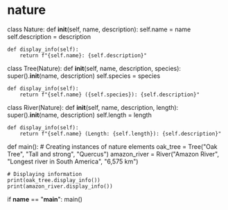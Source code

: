 # nature
class Nature:
    def __init__(self, name, description):
        self.name = name
        self.description = description

    def display_info(self):
        return f"{self.name}: {self.description}"

class Tree(Nature):
    def __init__(self, name, description, species):
        super().__init__(name, description)
        self.species = species

    def display_info(self):
        return f"{self.name} ({self.species}): {self.description}"

class River(Nature):
    def __init__(self, name, description, length):
        super().__init__(name, description)
        self.length = length

    def display_info(self):
        return f"{self.name} (Length: {self.length}): {self.description}"

def main():
    # Creating instances of nature elements
    oak_tree = Tree("Oak Tree", "Tall and strong", "Quercus")
    amazon_river = River("Amazon River", "Longest river in South America", "6,575 km")

    # Displaying information
    print(oak_tree.display_info())
    print(amazon_river.display_info())

if __name__ == "__main__":
    main()
